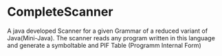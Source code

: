 # CompleteScanner
A java developed Scanner  for  a  given  Grammar of  a  reduced variant  of Java(Mini-Java). The scanner reads any program written in this language and generate a symboltable and PIF Table (Programm Internal Form)
